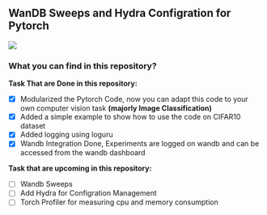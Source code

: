## WanDB Sweeps and Hydra Configration for Pytorch

![](https://github.com/DARK-art108/Wandb-and-Hydra-in-Pytorch/blob/main/utils/wandb-github-badge-gradient.svg)

### What you can find in this repository?

**Task That are Done in this repository:**

- [x] Modularized the Pytorch Code, now you can adapt this code to your own computer vision task **(majorly Image Classification)**
- [x] Added a simple example to show how to use the code on CIFAR10 dataset
- [x] Added logging using loguru
- [x] Wandb Integration Done, Experiments are logged on wandb and can be accessed from the wandb dashboard

**Task that are upcoming in this repository:**

- [ ] Wandb Sweeps
- [ ] Add Hydra for Configration Management
- [ ] Torch Profiler for measuring cpu and memory consumption